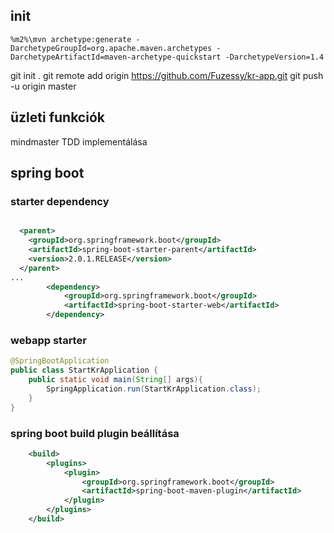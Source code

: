 ## init
```shell script
%m2%\mvn archetype:generate -DarchetypeGroupId=org.apache.maven.archetypes -DarchetypeArtifactId=maven-archetype-quickstart -DarchetypeVersion=1.4
```
git init .
git remote add origin https://github.com/Fuzessy/kr-app.git
git push -u origin master

## üzleti funkciók
mindmaster TDD implementálása

## spring boot 
### starter dependency
```xml

  <parent>
    <groupId>org.springframework.boot</groupId>
    <artifactId>spring-boot-starter-parent</artifactId>
    <version>2.0.1.RELEASE</version>
  </parent>
...
        <dependency>
            <groupId>org.springframework.boot</groupId>
            <artifactId>spring-boot-starter-web</artifactId>
        </dependency>

```

### webapp starter
```java
@SpringBootApplication
public class StartKrApplication {
    public static void main(String[] args){
        SpringApplication.run(StartKrApplication.class);
    }
}
``` 
### spring boot build plugin beállítása
```xml
    <build>
        <plugins>
            <plugin>
                <groupId>org.springframework.boot</groupId>
                <artifactId>spring-boot-maven-plugin</artifactId>
            </plugin>
        </plugins>
    </build>
``` 

